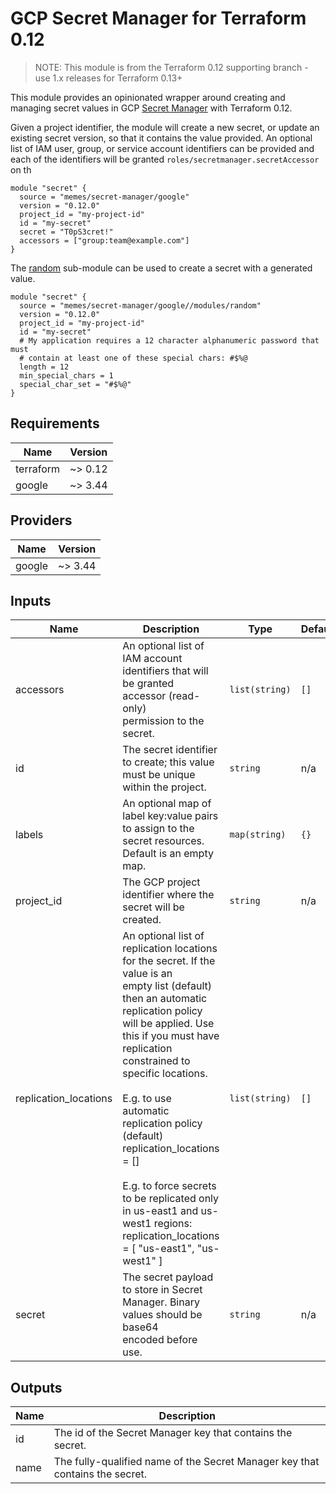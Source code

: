 # GCP Secret Manager for Terraform 0.12

> NOTE: This module is from the Terraform 0.12 supporting branch - use 1.x releases for Terraform 0.13+

This module provides an opinionated wrapper around creating and managing secret values
in GCP [Secret Manager](https://cloud.google.com/secret-manager) with Terraform 0.12.

Given a project identifier, the module will create a new secret, or update an
existing secret version, so that it contains the value provided. An optional list
of IAM user, group, or service account identifiers can be provided and each of
the identifiers will be granted `roles/secretmanager.secretAccessor` on th

```hcl
module "secret" {
  source = "memes/secret-manager/google"
  version = "0.12.0"
  project_id = "my-project-id"
  id = "my-secret"
  secret = "T0pS3cret!"
  accessors = ["group:team@example.com"]
}
```

The [random](modules/random) sub-module can be used to create a secret with a
generated value.

```hcl
module "secret" {
  source = "memes/secret-manager/google//modules/random"
  version = "0.12.0"
  project_id = "my-project-id"
  id = "my-secret"
  # My application requires a 12 character alphanumeric password that must
  # contain at least one of these special chars: #$%@
  length = 12
  min_special_chars = 1
  special_char_set = "#$%@"
}
```

<!-- spell-checker:ignore markdownlint -->
<!-- markdownlint-disable MD033 MD034-->
<!-- BEGINNING OF PRE-COMMIT-TERRAFORM DOCS HOOK -->
## Requirements

| Name | Version |
|------|---------|
| terraform | ~> 0.12 |
| google | ~> 3.44 |

## Providers

| Name | Version |
|------|---------|
| google | ~> 3.44 |

## Inputs

| Name | Description | Type | Default | Required |
|------|-------------|------|---------|:--------:|
| accessors | An optional list of IAM account identifiers that will be granted accessor (read-only)<br>permission to the secret. | `list(string)` | `[]` | no |
| id | The secret identifier to create; this value must be unique within the project. | `string` | n/a | yes |
| labels | An optional map of label key:value pairs to assign to the secret resources.<br>Default is an empty map. | `map(string)` | `{}` | no |
| project\_id | The GCP project identifier where the secret will be created. | `string` | n/a | yes |
| replication\_locations | An optional list of replication locations for the secret. If the value is an<br>empty list (default) then an automatic replication policy will be applied. Use<br>this if you must have replication constrained to specific locations.<br><br>E.g. to use automatic replication policy (default)<br>replication\_locations = []<br><br>E.g. to force secrets to be replicated only in us-east1 and us-west1 regions:<br>replication\_locations = [ "us-east1", "us-west1" ] | `list(string)` | `[]` | no |
| secret | The secret payload to store in Secret Manager. Binary values should be base64<br>encoded before use. | `string` | n/a | yes |

## Outputs

| Name | Description |
|------|-------------|
| id | The id of the Secret Manager key that contains the secret. |
| name | The fully-qualified name of the Secret Manager key that contains the secret. |

<!-- END OF PRE-COMMIT-TERRAFORM DOCS HOOK -->
<!-- markdownlint-enable MD033 MD034 -->
